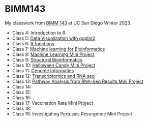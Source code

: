 # BIMM143

My classwork from [BIMM 143](https://bioboot.github.io/bimm143_W23/) at UC San Diego Winter 2023.

- Class 4: Introduction to R
- Class 5: [Data Visualization with ggplot2](https://github.com/schu-shoe/Bimm143_github/blob/main/class05/class05.md)
- Class 6: [R functions](https://github.com/schu-shoe/Bimm143_github/blob/main/class06/class06.md)
- Class 7: [Machine learning for Bioinformatics](https://github.com/schu-shoe/Bimm143_github/blob/main/Class%2007:%20Machine%20learning%201/Class7.md)
- Class 8: [Machine Learning Mini Project](https://github.com/schu-shoe/Bimm143_github/blob/main/Class%2008%20Mini%20Project/Class%208%20Machine%20learning%20mini%20project.md)
- Class 9: [Structural Bioinformatics](https://github.com/schu-shoe/Bimm143_github/blob/main/Class09/class09%20structural%20bioinformatics%201.md)
- Class 10: [Halloween Candy Mini Project](https://github.com/schu-shoe/Bimm143_github/blob/main/Halloween%20Mini%20Project/Halloween%20mini%20project.md)
- Class 11: [Genome Informatics](https://github.com/schu-shoe/Bimm143_github/blob/main/Class%2011:%20Genome%20Informatics/class11-%20genome%20informatics.md)
- Class 12: [Transcriptomics and RNA seq](https://github.com/schu-shoe/Bimm143_github/blob/main/Class%2012:%20Transcriptomics%20and%20RNA%20seq/class%2012-%20Transcriptomics%20and%20RNA%20seq.md)
- Class 13: [Pathway Analysis from RNA-Seq Results Mini Project](https://github.com/schu-shoe/Bimm143_github/blob/main/Mini%20Project:%20Pathway%20Analysis%20from%20RNA-Seq%20Results/MiniProject%20Pathway%20analysis%20.md)
- Class 14:
- Class 15:
- Class 16:
- Class 17: Vaccination Rate Mini Project
- Class 18:
- Class 19: Investigating Pertussis Resurgence Mini Project
